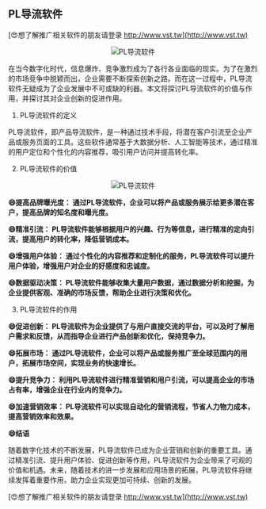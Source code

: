 ## **PL导流软件**

[😍想了解推广相关软件的朋友请登录 http://www.vst.tw](http://www.vst.tw)

 <center><img src="https://vst.tw/MP4/tuiguang/png/8.png" alt="PL导流软件"></center>

在当今数字化时代，信息爆炸、竞争激烈成为了各行各业面临的现实。为了在激烈的市场竞争中脱颖而出，企业需要不断探索创新之路。而在这一过程中，PL导流软件无疑成为了企业发展中不可或缺的利器。本文将探讨PL导流软件的价值与作用，并探讨其对企业创新的促进作用。

1. PL导流软件的定义

PL导流软件，即产品导流软件，是一种通过技术手段，将潜在客户引流至企业产品或服务页面的工具。这些软件通常基于大数据分析、人工智能等技术，通过精准的用户定位和个性化的内容推荐，吸引用户访问并提高转化率。

2. PL导流软件的价值

 <center><img src="https://vst.tw/MP4/tuiguang/png/0.png" alt="PL导流软件"></center>

**😄提高品牌曝光度： 通过PL导流软件，企业可以将产品或服务展示给更多潜在客户，提高品牌的知名度和曝光度。**

**😄精准引流： PL导流软件能够根据用户的兴趣、行为等信息，进行精准的定向引流，提高用户的转化率，降低营销成本。**

**😄增强用户体验： 通过个性化的内容推荐和定制化的服务，PL导流软件可以提升用户体验，增强用户对企业的好感度和忠诚度。**

**😄数据驱动决策： PL导流软件能够收集大量用户数据，通过数据分析和挖掘，为企业提供客观、准确的市场反馈，帮助企业进行决策和优化。**

3. PL导流软件的作用

**😄促进创新： PL导流软件为企业提供了与用户直接交流的平台，可以及时了解用户需求和反馈，从而指导企业进行产品创新和优化，保持竞争力。**

**😄拓展市场： 通过PL导流软件，企业可以将产品或服务推广至全球范围内的用户，拓展市场空间，实现业务的快速增长。**

**😄提升竞争力： 利用PL导流软件进行精准营销和用户引流，可以提高企业的市场占有率，增强企业在行业内的竞争力。**

**😄加速营销效率： PL导流软件可以实现自动化的营销流程，节省人力物力成本，提高营销效率和效果。**

**😄结语**

随着数字化技术的不断发展，PL导流软件已成为企业营销和创新的重要工具。通过精准引流、提升用户体验、促进创新等作用，PL导流软件为企业带来了可观的价值和机遇。未来，随着技术的进一步发展和应用场景的拓展，PL导流软件将继续发挥着重要作用，助力企业实现更加可持续、创新的发展。

[😍想了解推广相关软件的朋友请登录 http://www.vst.tw](http://www.vst.tw)



